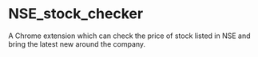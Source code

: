 # NSE_stock_checker
A Chrome extension which can check the price of stock listed in NSE and bring the latest new around the company.
